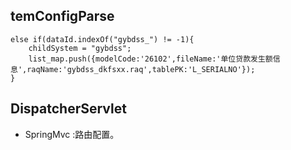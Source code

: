 ## temConfigParse

```
else if(dataId.indexOf("gybdss_") != -1){
    childSystem = "gybdss";
    list_map.push({modelCode:'26102',fileName:'单位贷款发生额信息',raqName:'gybdss_dkfsxx.raq',tablePK:'L_SERIALNO'});
}
```

## DispatcherServlet

- SpringMvc :路由配置。